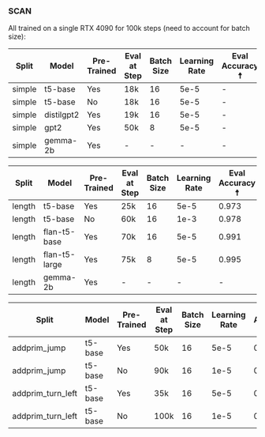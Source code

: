 ### SCAN

All trained on a single RTX 4090 for 100k steps (need to account for batch size): 

| Split | Model | Pre-Trained | Eval at Step | Batch Size | Learning Rate | Eval Accuracy ☨ | Test Accuracy ☨ |
| ------- | ------- | ------ | -------- | -------- | --------- | ------ | ----- |
| simple | t5-base | Yes | 18k | 16 | 5e-5 | - | 0.979 |
| simple | t5-base | No | 18k | 16 | 5e-5 | - | 0.987 |
| simple | distilgpt2 | Yes | 19k | 16 | 5e-5 | - | 0.65 |
| simple | gpt2 | Yes | 50k | 8 | 5e-5 | - | 0.81 |
| simple | gemma-2b | Yes | - | - | - | - | - |

| Split | Model | Pre-Trained | Eval at Step | Batch Size | Learning Rate | Eval Accuracy ☨ | Test Accuracy ☨ |
| ------- | ------- | ------ | -------- | -------- | --------- | ------ | ----- |
| length | t5-base | Yes | 25k | 16 | 5e-5 | 0.973 | 0.125 |
| length | t5-base | No | 60k | 16 | 1e-3 | 0.978 | 0.005 |
| length | flan-t5-base | Yes | 70k | 16 | 5e-5 | 0.991 | 0.138 |
| length | flan-t5-large | Yes | 75k | 8 | 5e-5 | 0.995 | 0.136 |
| length | gemma-2b | Yes | - | - | - | - | - |

| Split | Model | Pre-Trained | Eval at Step | Batch Size | Learning Rate | Eval Accuracy ☨ | Test Accuracy ☨ |
| ------- | ------- | ------ | -------- | -------- | --------- | ------ | ----- |
| addprim_jump | t5-base | Yes | 50k | 16 | 5e-5 | 0.993 | 0.922 |
| addprim_jump | t5-base | No | 90k | 16 | 1e-5 | 0.994 | 0.001 |
| addprim_turn_left | t5-base | Yes | 35k | 16 | 5e-5 | 0.982 | 0.971 |
| addprim_turn_left | t5-base | No | 100k | 16 | 1e-5 | 0.992 | 0.858 |

